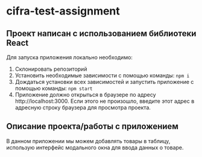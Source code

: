 # cifra-test-assignment
## Проект написан с использованием библиотеки React
Для запуска приложения локально необходимо:
1. Cклонировать репозиторий
2. Установить необходимые зависимости с помощью команды: `npm i`
3. Дождаться установки всех зависимостей и запустить приложение с помощью команды: `npm start`
4. Приложение должно открыться в браузере по адресу http://localhost:3000. Если этого не произошло, введите этот адрес в адресную строку браузера для просмотра проекта.
## Описание проекта/работы с приложением
В данном приложении мы можем добавлять товары в таблицу, использую интерфейс модального окна для ввода данных о товаре.
